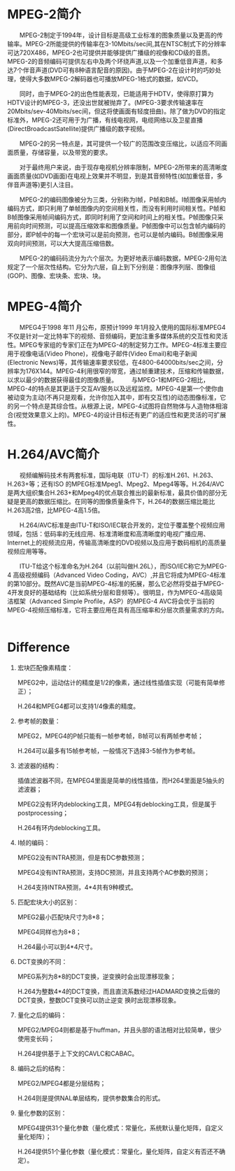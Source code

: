 # MPEG-2简介

　　MPEG-2制定于1994年，设计目标是高级工业标准的图象质量以及更高的传输率。MPEG-2所能提供的传输率在3-10Mbits/sec间,其在NTSC制式下的分辨率可达720X486，MPEG-2也可提供并能够提供广播级的视像和CD级的音质。MPEG-2的音频编码可提供左右中及两个环绕声道,以及一个加重低音声道，和多达7个伴音声道(DVD可有8种语言配音的原因)。由于MPEG-2在设计时的巧妙处理，使得大多数MPEG-2解码器也可播放MPEG-1格式的数据，如VCD。 　　

　　同时，由于MPEG-2的出色性能表现，已能适用于HDTV，使得原打算为HDTV设计的MPEG-3，还没出世就被抛弃了。(MPEG-3要求传输速率在20Mbits/sev-40Mbits/sec间，但这将使画面有轻度扭曲)。除了做为DVD的指定标准外，MPEG-2还可用于为广播，有线电视网，电缆网络以及卫星直播(DirectBroadcastSatellite)提供广播级的数字视频。 　　

　　MPEG-2的另一特点是，其可提供一个较广的范围改变压缩比，以适应不同画面质量，存储容量，以及带宽的要求。 　　

　　对于最终用户来说，由于现存电视机分辨率限制，MPEG-2所带来的高清晰度画面质量(如DVD画面)在电视上效果并不明显，到是其音频特性(如加重低音，多伴音声道等)更引人注目。 　　

　　MPEG-2的编码图像被分为三类，分别称为I帧，P帧和B帧。I帧图像采用帧内编码方式，即只利用了单帧图像内的空间相关性，而没有利用时间相关性。P帧和B帧图像采用帧间编码方式，即同时利用了空间和时间上的相关性。P帧图像只采用前向时间预测，可以提高压缩效率和图像质量。P帧图像中可以包含帧内编码的部分，即P帧中的每一个宏块可以是前向预测，也可以是帧内编码。B帧图像采用双向时间预测，可以大大提高压缩倍数。　

　　MPEG-2的编码码流分为六个层次。为更好地表示编码数据，MPEG-2用句法规定了一个层次性结构。它分为六层，自上到下分别是：图像序列层、图像组(GOP)、图像、宏块条、宏块、块。
　　

# MPEG-4简介
　　MPEG4于1998 年11 月公布，原预计1999 年1月投入使用的国际标准MPEG4不仅是针对一定比特率下的视频、音频编码，更加注重多媒体系统的交互性和灵活性。MPEG专家组的专家们正在为MPEG-4的制定努力工作。MPEG-4标准主要应用于视像电话(Video Phone)，视像电子邮件(Video Email)和电子新闻(Electronic News)等，其传输速率要求较低，在4800-64000bits/sec之间，分辨率为176X144。MPEG-4利用很窄的带宽，通过帧重建技术，压缩和传输数据，以求以最少的数据获得最佳的图像质量。 　　与MPEG-1和MPEG-2相比，MPEG-4的特点是其更适于交互AV服务以及远程监控。MPEG-4是第一个使你由被动变为主动(不再只是观看，允许你加入其中，即有交互性)的动态图像标准，它的另一个特点是其综合性。从根源上说，MPEG-4试图将自然物体与人造物体相溶合(视觉效果意义上的)。MPEG-4的设计目标还有更广的适应性和更灵活的可扩展性。


# H.264/AVC简介
　　视频编解码技术有两套标准，国际电联（ITU-T）的标准H.261、H.263、H.263+等；还有ISO 的MPEG标准Mpeg1、Mpeg2、Mpeg4等等。H.264/AVC是两大组织集合H.263+和Mpeg4的优点联合推出的最新标准，最具价值的部分无疑是更高的数据压缩比。在同等的图像质量条件下，H.264的数据压缩比能比H.263高2倍，比MPEG-4高1.5倍。 　　

　　H.264/AVC标准是由ITU-T和ISO/IEC联合开发的，定位于覆盖整个视频应用领域，包括：低码率的无线应用、标准清晰度和高清晰度的电视广播应用、Internet上的视频流应用，传输高清晰度的DVD视频以及应用于数码相机的高质量视频应用等等。  　　

　　ITU-T给这个标准命名为H.264（以前叫做H.26L），而ISO/IEC称它为MPEG-4 高级视频编码（Advanced Video Coding，AVC）,并且它将成为MPEG-4标准的第10部分。既然AVC是当前MPEG-4标准的拓展，那么它必然将受益于MPEG-4开发良好的基础结构（比如系统分层和音频等）。很明显，作为MPEG-4高级简洁框架（Advanced Simple Profile，ASP）的MPEG-4 AVC将会优于当前的MPEG-4视频压缩标准，它将主要应用在具有高压缩率和分层次质量需求的方向。
　　

# Difference

1. 宏块匹配像素精度：

     MPEG2中，运动估计的精度是1/2的像素，通过线性插值实现（可能有简单修正）；

     H.264和MPEG4都可以支持1/4像素的精度。

2. 参考帧的数量：

     MPEG2，MPEG4的P帧只能有一帧参考帧，B帧可以有两帧参考帧；

     H.264可以最多有15帧参考帧，一般情况下选择3-5帧作为参考帧。

3. 滤波器的结构：

     插值滤波器不同，在MPEG4里面是简单的线性插值，而H264里面是5抽头的滤波器；

     MPEG2没有环内deblocking工具，MPEG4有deblocking工具，但是属于postprocessing；

     H.264有环内deblocking工具。


4. I帧的编码：

     MPEG2没有INTRA预测，但是有DC参数预测；

     MPEG4没有INTRA预测，支持DC预测，并且支持两个AC参数的预测；

     H.264支持INTRA预测，4*4共有9种模式。
     

5. 匹配宏块大小的区别：

     MPEG2最小匹配块尺寸为8*8；

     MPEG4同样也为8*8；

     H.264最小可以到4*4尺寸。
     

6. DCT变换的不同：

     MPEG系列为8*8的DCT变换，逆变换时会出现漂移现象；

     H.264为整数4*4的DCT变换，而且直流系数经过HADMARD变换之后做的DCT变换，整数DCT变换可以防止逆变 换时出现漂移现象。
     

7. 量化之后的编码：

     MPEG2/MPEG4则都是基于huffman，并且头部的语法相对比较简单，很少使用变长码；

     H.264提供基于上下文的CAVLC和CABAC。
     

8. 编码之后的结构：

     MPEG2/MPEG4都是分层结构；

     H.264则是提供NAL单层结构，提供参数集合的形式。
     

9. 量化参数的区别：

     MPEG4提供31个量化参数（量化模式：常量化，系统默认量化矩阵，自定义量化矩阵）；

     H.264提供51个量化参数（量化模式：常量化，量化矩阵，自定义有否还不确定）。
